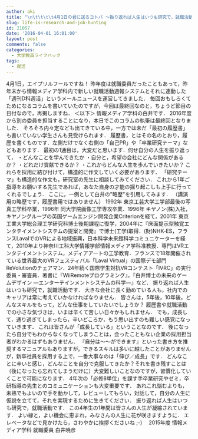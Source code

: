 ```yaml
---
author: aki
title: "\n\t\t\t\t4月1日の君に送るコトバ ～振り返れば人生はいつも研究で，就職活動～\t\t"
slug: life-is-research-and-job-hunting
id: 21057
date: '2016-04-01 16:01:00'
layout: post
comments: false
categories:
  - 大学教員ライフハック
tags:
  - 就活
---
```


4月1日，エイプリルフールですね！ 昨年度は就職委員だったこともあって，昨年末から情報メディア学科内で新しい就職活動週報システムとそれに連動した「週刊D科週活」というメールニュースを運営してきました． 毎回おもしろくてためになるコラムを書いていたのですが，今回は最終回なのと，ちょうど節目の日付なので，再掲しますね． ＜以下＞ 情報メディア学科の白井です． 2016年度から別の委員を担当することになり，本日でこのコラムの執筆は最終回となりました． そろそろ内々定なども出てきている中，一方では未だ「最初の履歴書」も書いていない学生さんも見受けられます． 履歴書，とはその名のとおり，履歴を書くものです．左側だけでなく右側の「自己PR」や「卒業研究テーマ」などもあります． 最初の1通目は，大変だと思います．何せ自分の人生を振り返って， ・どんなことを学んできたか ・自分と，希望の会社にどんな関係があるか？ ・どれだけ貢献できるか？ ・これからどんな人生を歩んでいきたいか？ これらを採用に結び付けて，構造的に作文していく必要があります． 「研究テーマ」も構造的な作文も，研究室の先生に相談してみてください． これから1年ご指導をお願いする先生であれば，あなた自身の才能の掘り起こしも上手に行ってくれるでしょう． ここに，一例として白井の"略歴"を引用してみます． （講演用の略歴です，履歴書用ではありません） 1992年 東京工芸大学工学部最後の写真工学科卒業，1996年 同大学院画像工学専攻卒業．1996年 キヤノン(株)入社，キヤノングループの英国ゲームエンジン開発企業Criterionを経て，2001年 東京工業大学総合理工学研究科博士後期課程に復学，2004年に『床面提示型触覚エンタテイメントシステムの提案と開発』で博士(工学)取得．(財)NHK‐ES，フランスLavalでのVRによる地域振興，日本科学未来館科学コミュニケーターを経て，2010年より神奈川工科大学情報学部情報メディア学科准教授．専門はVRエンタテイメントシステム，メディアアートの工学教育．フランスで18年開催されている世界最大のVRフェスティバル「Laval Virtual」の国際デモ部門ReVolutionのチェアマン．24年続く国際学生対抗VRコンテスト「IVRC」の実行委員・審査員．著書に『WiiRemoteプログラミング』，『白井博士の未来のゲームデザイン ―エンターテインメントシステムの科学―』など． 振り返れば人生はいつも研究で，就職活動です． 大きな会社に長く勤めている人も，社内でのキャリアは常に考えていかなければなりません． 皆さんは，5年後，10年後，どんなスキルをもって，どんな仕事をしていたいでしょうか？ 履歴書や就職活動での小さな気づきは，いまは辛くて苦しい日々かもしれません． でも，成長して，通り過ぎてしまったら，辛いどころか，もう思い出すのも難しい感覚になっていきます． これは皆さんが「成長している」ということなのです． 後になったら自分でもわからなくなってしまうことは，会ったこともない企業の採用担当者がわかるはずもありません． 『自分は～～ができます』といった書き方を推奨するマニュアルもありますが，できるスキルは多いに越したことがありませんが，新卒社員を採用する上で，一番大事なのは「伸び／成長」です． どんなことに辛いと感じ，どんなことを自分で克服してきたか？それを書き残すことは（後になったら忘れてしまうだけに）大変難しいことなのですが，習慣化していくことで可能になります． 4年次の「必修8単位」を課す手卒業研究やゼミ，卒研指導の先生とのコミュニケーションも大変重要です． あれこれ悩むよりも，未熟でもよいので手を動かして，レビューしてもらい，対話して，自分の人生に仮説を立てて，それを実現するために生きてください． 振り返れば人生はいつも研究で，就職活動です． この4年生の1年間は皆さんの人生が凝縮されています． よい縁と，よい機会に恵まれ，みなさんの人生に花が咲きますように． エレベータなどで見かけたら，さわやかに挨拶くださいね ;-) 　2015年度 情報メディア学科 就職委員 白井暁彦